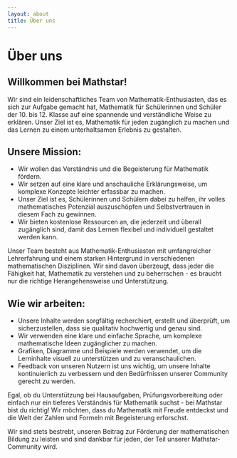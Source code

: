 ```yaml
---
layout: about
title: Über uns
---
```


# Über uns

## Willkommen bei Mathstar!

Wir sind ein leidenschaftliches Team von Mathematik-Enthusiasten, das es sich zur Aufgabe gemacht hat, Mathematik für Schülerinnen und Schüler der 10. bis 12. Klasse auf eine spannende und verständliche Weise zu erklären. Unser Ziel ist es, Mathematik für jeden zugänglich zu machen und das Lernen zu einem unterhaltsamen Erlebnis zu gestalten.

## Unsere Mission:

- Wir wollen das Verständnis und die Begeisterung für Mathematik fördern.
- Wir setzen auf eine klare und anschauliche Erklärungsweise, um komplexe Konzepte leichter erfassbar zu machen.
- Unser Ziel ist es, Schülerinnen und Schülern dabei zu helfen, ihr volles mathematisches Potenzial auszuschöpfen und Selbstvertrauen in diesem Fach zu gewinnen.
- Wir bieten kostenlose Ressourcen an, die jederzeit und überall zugänglich sind, damit das Lernen flexibel und individuell gestaltet werden kann.

Unser Team besteht aus Mathematik-Enthusiasten mit umfangreicher Lehrerfahrung und einem starken Hintergrund in verschiedenen mathematischen Disziplinen. Wir sind davon überzeugt, dass jeder die Fähigkeit hat, Mathematik zu verstehen und zu beherrschen - es braucht nur die richtige Herangehensweise und Unterstützung.

## Wie wir arbeiten:

- Unsere Inhalte werden sorgfältig recherchiert, erstellt und überprüft, um sicherzustellen, dass sie qualitativ hochwertig und genau sind.
- Wir verwenden eine klare und einfache Sprache, um komplexe mathematische Ideen zugänglicher zu machen.
- Grafiken, Diagramme und Beispiele werden verwendet, um die Lerninhalte visuell zu unterstützen und zu veranschaulichen.
- Feedback von unseren Nutzern ist uns wichtig, um unsere Inhalte kontinuierlich zu verbessern und den Bedürfnissen unserer Community gerecht zu werden.

Egal, ob du Unterstützung bei Hausaufgaben, Prüfungsvorbereitung oder einfach nur ein tieferes Verständnis für Mathematik suchst - bei Mathstar bist du richtig! Wir möchten, dass du Mathematik mit Freude entdeckst und die Welt der Zahlen und Formeln mit Begeisterung erforschst.

Wir sind stets bestrebt, unseren Beitrag zur Förderung der mathematischen Bildung zu leisten und sind dankbar für jeden, der Teil unserer Mathstar-Community wird.